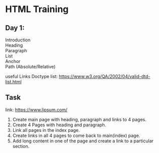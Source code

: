# HTML Training
## Day 1: 
Introduction <br>
Heading<br>
Paragraph<br>
List<br>
Anchor<br>
Path (Absolute/Relative) <br>

useful Links
Doctype list: 
https://www.w3.org/QA/2002/04/valid-dtd-list.html 

## Task
link: https://www.lipsum.com/
1. Create main page with heading, paragraph and links to 4 pages.
2. Create 4 Pages with heading and paragraph.
3. Link all pages in the index page.
4. Create links in all 4 pages to come back to main(index) page.
5. Add long content in one of the page and create a link to a particular section.




